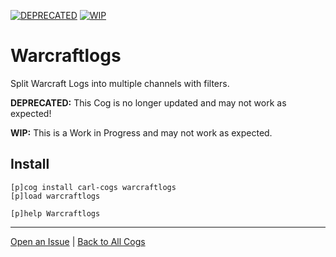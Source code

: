 [![DEPRECATED](https://img.shields.io/badge/tag-DEPRECATED-red?logo=git&logoColor=white)](../README.md#tags)
[![WIP](https://img.shields.io/badge/tag-WIP-orange?logo=git&logoColor=white)](../README.md#tags)
# Warcraftlogs

Split Warcraft Logs into multiple channels with filters.

**DEPRECATED:** This Cog is no longer updated and may not work as expected!

**WIP:** This is a Work in Progress and may not work as expected.

## Install

```text
[p]cog install carl-cogs warcraftlogs
[p]load warcraftlogs

[p]help Warcraftlogs
```

---
[Open an Issue](https://github.com/smashedr/carl-cogs/issues/new?title=Warcraftlogs) |
[Back to All Cogs](../README.md#public-cogs)
